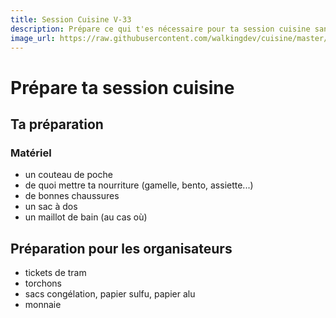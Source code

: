 ```yaml
---
title: Session Cuisine V-33
description: Prépare ce qui t'es nécessaire pour ta session cuisine sans cuisine.
image_url: https://raw.githubusercontent.com/walkingdev/cuisine/master/media/seche-cheveux.jpg
---
```


# Prépare ta session cuisine

## Ta préparation

### Matériel

* un couteau de poche
* de quoi mettre ta nourriture (gamelle, bento, assiette...)
* de bonnes chaussures
* un sac à dos
* un maillot de bain (au cas où)


## Préparation pour les organisateurs

* tickets de tram
* torchons
* sacs congélation, papier sulfu, papier alu
* monnaie
